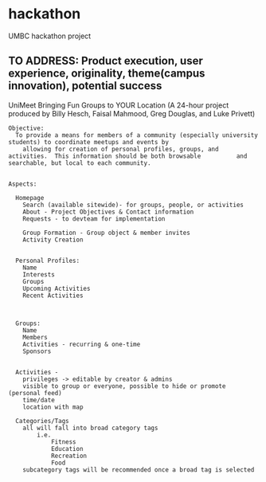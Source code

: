 hackathon
=========

UMBC hackathon project

TO ADDRESS:  Product execution, user experience, originality, theme(campus innovation), potential success
------------------------------------------------------

UniMeet
    Bringing Fun Groups to YOUR Location
    (A 24-hour project produced by Billy Hesch, Faisal Mahmood, Greg Douglas, and Luke Privett)
    
    Objective: 
      To provide a means for members of a community (especially university students) to coordinate meetups and events by
        allowing for creation of personal profiles, groups, and activities.  This information should be both browsable          and searchable, but local to each community.
        
        
    Aspects:
      
      Homepage 
        Search (available sitewide)- for groups, people, or activities
        About - Project Objectives & Contact information
        Requests - to devteam for implementation
        
        Group Formation - Group object & member invites
        Activity Creation
    
    
      Personal Profiles:
        Name
        Interests
        Groups
        Upcoming Activities
        Recent Activities
        
        
        
      Groups:
        Name
        Members
        Activities - recurring & one-time
        Sponsors
        
      
      Activities - 
        privileges -> editable by creator & admins
        visible to group or everyone, possible to hide or promote (personal feed)
        time/date
        location with map
      
      Categories/Tags
        all will fall into broad category tags 
            i.e. 
                Fitness
                Education
                Recreation
                Food
        subcategory tags will be recommended once a broad tag is selected
                
      
      

